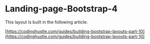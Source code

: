 # Landing-page-Bootstrap-4

This layout is built in the following article:

[https://codinghustle.com/guides/building-bootstrap-layouts-part-10](https://codinghustle.com/guides/building-bootstrap-layouts-part-10)
